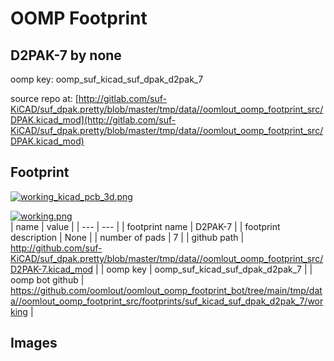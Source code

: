 # OOMP Footprint  
## D2PAK-7  by none  
  
oomp key: oomp_suf_kicad_suf_dpak_d2pak_7  
  
source repo at: [http://gitlab.com/suf-KiCAD/suf_dpak.pretty/blob/master/tmp/data//oomlout_oomp_footprint_src/DPAK.kicad_mod](http://gitlab.com/suf-KiCAD/suf_dpak.pretty/blob/master/tmp/data//oomlout_oomp_footprint_src/DPAK.kicad_mod)  
## Footprint  
  
[![working_kicad_pcb_3d.png](working_kicad_pcb_3d_600.png)](working_kicad_pcb_3d.png)  
  
[![working.png](working_600.png)](working.png)  
| name | value | 
| --- | --- | 
| footprint name | D2PAK-7 | 
| footprint description | None | 
| number of pads | 7 | 
| github path | http://github.com/suf-KiCAD/suf_dpak.pretty/blob/master/tmp/data//oomlout_oomp_footprint_src/D2PAK-7.kicad_mod | 
| oomp key | oomp_suf_kicad_suf_dpak_d2pak_7 | 
| oomp bot github | https://github.com/oomlout/oomlout_oomp_footprint_bot/tree/main/tmp/data//oomlout_oomp_footprint_src/footprints/suf_kicad_suf_dpak_d2pak_7/working | 
## Images  
